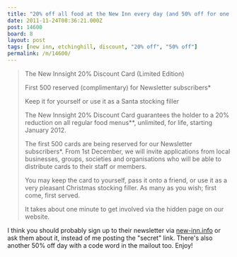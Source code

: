 ```yaml
---
title: "20% off all food at the New Inn every day (and 50% off for one day only)"
date: 2011-11-24T08:36:21.000Z
post: 14600
board: 8
layout: post
tags: [new inn, etchinghill, discount, "20% off", "50% off"]
permalink: /m/14600/
---
```

<blockquote>
The New Innsight 20% Discount Card (Limited Edition)

First 500 reserved (complimentary) for Newsletter subscribers*

Keep it for yourself or use it as a Santa stocking filler



The New Innsight 20% Discount Card guarantees the holder to a 20% reduction on all regular food menus**, unlimited, for life, starting January 2012.

The first 500 cards are being reserved for our Newsletter subscribers*. From 1st December, we will invite applications from local businesses, groups, societies and organisations who will be able to distribute cards to their staff or members.

You may keep the card to yourself, pass it onto a friend, or use it as a very pleasant Christmas stocking filler. As many as you wish; first come, first served.

It takes about one minute to get involved via the hidden page on our website.
</blockquote>

I think you should probably sign up to their newsletter via <a href="http://www.new-inn.info">new-inn.info</a> or ask them about it, instead of me posting the "secret" link. There's also another 50% off day with a code word in the mailout too. Enjoy!
